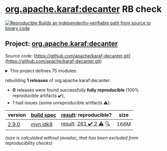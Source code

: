 [org.apache.karaf:decanter](https://search.maven.org/artifact/org.apache.karaf/decanter/) RB check
=======

[![Reproducible Builds](https://reproducible-builds.org/images/logos/rb.svg) an independently-verifiable path from source to binary code](https://reproducible-builds.org/)

## Project: [org.apache.karaf:decanter](https://search.maven.org/artifact/org.apache.karaf/decanter/)

Source code: [https://github.com/apache/karaf-decanter.git](https://github.com/apache/karaf-decanter.git)

<details><summary>This project defines 75 modules:</summary>

* [org.apache.karaf.decanter.alerting:alerter](https://search.maven.org/artifact/org.apache.karaf.decanter.alerting/alerter/)
* [org.apache.karaf.decanter.alerting:org.apache.karaf.decanter.alerting.camel](https://search.maven.org/artifact/org.apache.karaf.decanter.alerting/org.apache.karaf.decanter.alerting.camel/)
* [org.apache.karaf.decanter.alerting:org.apache.karaf.decanter.alerting.email](https://search.maven.org/artifact/org.apache.karaf.decanter.alerting/org.apache.karaf.decanter.alerting.email/)
* [org.apache.karaf.decanter.alerting:org.apache.karaf.decanter.alerting.log](https://search.maven.org/artifact/org.apache.karaf.decanter.alerting/org.apache.karaf.decanter.alerting.log/)
* [org.apache.karaf.decanter.alerting:org.apache.karaf.decanter.alerting.service](https://search.maven.org/artifact/org.apache.karaf.decanter.alerting/org.apache.karaf.decanter.alerting.service/)
* [org.apache.karaf.decanter.appender:org.apache.karaf.decanter.appender.camel](https://search.maven.org/artifact/org.apache.karaf.decanter.appender/org.apache.karaf.decanter.appender.camel/)
* [org.apache.karaf.decanter.appender:org.apache.karaf.decanter.appender.cassandra](https://search.maven.org/artifact/org.apache.karaf.decanter.appender/org.apache.karaf.decanter.appender.cassandra/)
* [org.apache.karaf.decanter.appender:org.apache.karaf.decanter.appender.dropwizard](https://search.maven.org/artifact/org.apache.karaf.decanter.appender/org.apache.karaf.decanter.appender.dropwizard/)
* [org.apache.karaf.decanter.appender:org.apache.karaf.decanter.appender.elasticsearch](https://search.maven.org/artifact/org.apache.karaf.decanter.appender/org.apache.karaf.decanter.appender.elasticsearch/)
* [org.apache.karaf.decanter.appender:org.apache.karaf.decanter.appender.file](https://search.maven.org/artifact/org.apache.karaf.decanter.appender/org.apache.karaf.decanter.appender.file/)
* [org.apache.karaf.decanter.appender:org.apache.karaf.decanter.appender.hdfs](https://search.maven.org/artifact/org.apache.karaf.decanter.appender/org.apache.karaf.decanter.appender.hdfs/)
* [org.apache.karaf.decanter.appender:org.apache.karaf.decanter.appender.influxdb](https://search.maven.org/artifact/org.apache.karaf.decanter.appender/org.apache.karaf.decanter.appender.influxdb/)
* [org.apache.karaf.decanter.appender:org.apache.karaf.decanter.appender.jdbc](https://search.maven.org/artifact/org.apache.karaf.decanter.appender/org.apache.karaf.decanter.appender.jdbc/)
* [org.apache.karaf.decanter.appender:org.apache.karaf.decanter.appender.jms](https://search.maven.org/artifact/org.apache.karaf.decanter.appender/org.apache.karaf.decanter.appender.jms/)
* [org.apache.karaf.decanter.appender:org.apache.karaf.decanter.appender.kafka](https://search.maven.org/artifact/org.apache.karaf.decanter.appender/org.apache.karaf.decanter.appender.kafka/)
* [org.apache.karaf.decanter.appender:org.apache.karaf.decanter.appender.log](https://search.maven.org/artifact/org.apache.karaf.decanter.appender/org.apache.karaf.decanter.appender.log/)
* [org.apache.karaf.decanter.appender:org.apache.karaf.decanter.appender.loki](https://search.maven.org/artifact/org.apache.karaf.decanter.appender/org.apache.karaf.decanter.appender.loki/)
* [org.apache.karaf.decanter.appender:org.apache.karaf.decanter.appender.mongodb](https://search.maven.org/artifact/org.apache.karaf.decanter.appender/org.apache.karaf.decanter.appender.mongodb/)
* [org.apache.karaf.decanter.appender:org.apache.karaf.decanter.appender.mqtt](https://search.maven.org/artifact/org.apache.karaf.decanter.appender/org.apache.karaf.decanter.appender.mqtt/)
* [org.apache.karaf.decanter.appender:org.apache.karaf.decanter.appender.orientdb](https://search.maven.org/artifact/org.apache.karaf.decanter.appender/org.apache.karaf.decanter.appender.orientdb/)
* [org.apache.karaf.decanter.appender:org.apache.karaf.decanter.appender.prometheus](https://search.maven.org/artifact/org.apache.karaf.decanter.appender/org.apache.karaf.decanter.appender.prometheus/)
* [org.apache.karaf.decanter.appender:org.apache.karaf.decanter.appender.redis](https://search.maven.org/artifact/org.apache.karaf.decanter.appender/org.apache.karaf.decanter.appender.redis/)
* [org.apache.karaf.decanter.appender:org.apache.karaf.decanter.appender.rest](https://search.maven.org/artifact/org.apache.karaf.decanter.appender/org.apache.karaf.decanter.appender.rest/)
* [org.apache.karaf.decanter.appender:org.apache.karaf.decanter.appender.s3](https://search.maven.org/artifact/org.apache.karaf.decanter.appender/org.apache.karaf.decanter.appender.s3/)
* [org.apache.karaf.decanter.appender:org.apache.karaf.decanter.appender.socket](https://search.maven.org/artifact/org.apache.karaf.decanter.appender/org.apache.karaf.decanter.appender.socket/)
* [org.apache.karaf.decanter.appender:org.apache.karaf.decanter.appender.timescaledb](https://search.maven.org/artifact/org.apache.karaf.decanter.appender/org.apache.karaf.decanter.appender.timescaledb/)
* [org.apache.karaf.decanter.appender:org.apache.karaf.decanter.appender.utils](https://search.maven.org/artifact/org.apache.karaf.decanter.appender/org.apache.karaf.decanter.appender.utils/)
* [org.apache.karaf.decanter.appender:org.apache.karaf.decanter.appender.websocket-servlet](https://search.maven.org/artifact/org.apache.karaf.decanter.appender/org.apache.karaf.decanter.appender.websocket-servlet/)
* [org.apache.karaf.decanter.collector:org.apache.karaf.decanter.collector.camel](https://search.maven.org/artifact/org.apache.karaf.decanter.collector/org.apache.karaf.decanter.collector.camel/)
* [org.apache.karaf.decanter.collector:org.apache.karaf.decanter.collector.configadmin](https://search.maven.org/artifact/org.apache.karaf.decanter.collector/org.apache.karaf.decanter.collector.configadmin/)
* [org.apache.karaf.decanter.collector:org.apache.karaf.decanter.collector.dropwizard](https://search.maven.org/artifact/org.apache.karaf.decanter.collector/org.apache.karaf.decanter.collector.dropwizard/)
* [org.apache.karaf.decanter.collector:org.apache.karaf.decanter.collector.druid](https://search.maven.org/artifact/org.apache.karaf.decanter.collector/org.apache.karaf.decanter.collector.druid/)
* [org.apache.karaf.decanter.collector:org.apache.karaf.decanter.collector.elasticsearch](https://search.maven.org/artifact/org.apache.karaf.decanter.collector/org.apache.karaf.decanter.collector.elasticsearch/)
* [org.apache.karaf.decanter.collector:org.apache.karaf.decanter.collector.eventadmin](https://search.maven.org/artifact/org.apache.karaf.decanter.collector/org.apache.karaf.decanter.collector.eventadmin/)
* [org.apache.karaf.decanter.collector:org.apache.karaf.decanter.collector.file](https://search.maven.org/artifact/org.apache.karaf.decanter.collector/org.apache.karaf.decanter.collector.file/)
* [org.apache.karaf.decanter.collector:org.apache.karaf.decanter.collector.jdbc](https://search.maven.org/artifact/org.apache.karaf.decanter.collector/org.apache.karaf.decanter.collector.jdbc/)
* [org.apache.karaf.decanter.collector:org.apache.karaf.decanter.collector.jetty](https://search.maven.org/artifact/org.apache.karaf.decanter.collector/org.apache.karaf.decanter.collector.jetty/)
* [org.apache.karaf.decanter.collector:org.apache.karaf.decanter.collector.jms](https://search.maven.org/artifact/org.apache.karaf.decanter.collector/org.apache.karaf.decanter.collector.jms/)
* [org.apache.karaf.decanter.collector:org.apache.karaf.decanter.collector.jmx](https://search.maven.org/artifact/org.apache.karaf.decanter.collector/org.apache.karaf.decanter.collector.jmx/)
* [org.apache.karaf.decanter.collector:org.apache.karaf.decanter.collector.kafka](https://search.maven.org/artifact/org.apache.karaf.decanter.collector/org.apache.karaf.decanter.collector.kafka/)
* [org.apache.karaf.decanter.collector:org.apache.karaf.decanter.collector.log](https://search.maven.org/artifact/org.apache.karaf.decanter.collector/org.apache.karaf.decanter.collector.log/)
* [org.apache.karaf.decanter.collector:org.apache.karaf.decanter.collector.log.socket](https://search.maven.org/artifact/org.apache.karaf.decanter.collector/org.apache.karaf.decanter.collector.log.socket/)
* [org.apache.karaf.decanter.collector:org.apache.karaf.decanter.collector.mqtt](https://search.maven.org/artifact/org.apache.karaf.decanter.collector/org.apache.karaf.decanter.collector.mqtt/)
* [org.apache.karaf.decanter.collector:org.apache.karaf.decanter.collector.openstack](https://search.maven.org/artifact/org.apache.karaf.decanter.collector/org.apache.karaf.decanter.collector.openstack/)
* [org.apache.karaf.decanter.collector:org.apache.karaf.decanter.collector.oshi](https://search.maven.org/artifact/org.apache.karaf.decanter.collector/org.apache.karaf.decanter.collector.oshi/)
* [org.apache.karaf.decanter.collector:org.apache.karaf.decanter.collector.prometheus](https://search.maven.org/artifact/org.apache.karaf.decanter.collector/org.apache.karaf.decanter.collector.prometheus/)
* [org.apache.karaf.decanter.collector:org.apache.karaf.decanter.collector.redis](https://search.maven.org/artifact/org.apache.karaf.decanter.collector/org.apache.karaf.decanter.collector.redis/)
* [org.apache.karaf.decanter.collector:org.apache.karaf.decanter.collector.rest](https://search.maven.org/artifact/org.apache.karaf.decanter.collector/org.apache.karaf.decanter.collector.rest/)
* [org.apache.karaf.decanter.collector:org.apache.karaf.decanter.collector.rest.servlet](https://search.maven.org/artifact/org.apache.karaf.decanter.collector/org.apache.karaf.decanter.collector.rest.servlet/)
* [org.apache.karaf.decanter.collector:org.apache.karaf.decanter.collector.snmp](https://search.maven.org/artifact/org.apache.karaf.decanter.collector/org.apache.karaf.decanter.collector.snmp/)
* [org.apache.karaf.decanter.collector:org.apache.karaf.decanter.collector.soap](https://search.maven.org/artifact/org.apache.karaf.decanter.collector/org.apache.karaf.decanter.collector.soap/)
* [org.apache.karaf.decanter.collector:org.apache.karaf.decanter.collector.socket](https://search.maven.org/artifact/org.apache.karaf.decanter.collector/org.apache.karaf.decanter.collector.socket/)
* [org.apache.karaf.decanter.collector:org.apache.karaf.decanter.collector.system](https://search.maven.org/artifact/org.apache.karaf.decanter.collector/org.apache.karaf.decanter.collector.system/)
* [org.apache.karaf.decanter.collector:org.apache.karaf.decanter.collector.utils](https://search.maven.org/artifact/org.apache.karaf.decanter.collector/org.apache.karaf.decanter.collector.utils/)
* [org.apache.karaf.decanter.marshaller:org.apache.karaf.decanter.marshaller.csv](https://search.maven.org/artifact/org.apache.karaf.decanter.marshaller/org.apache.karaf.decanter.marshaller.csv/)
* [org.apache.karaf.decanter.marshaller:org.apache.karaf.decanter.marshaller.json](https://search.maven.org/artifact/org.apache.karaf.decanter.marshaller/org.apache.karaf.decanter.marshaller.json/)
* [org.apache.karaf.decanter.marshaller:org.apache.karaf.decanter.marshaller.raw](https://search.maven.org/artifact/org.apache.karaf.decanter.marshaller/org.apache.karaf.decanter.marshaller.raw/)
* [org.apache.karaf.decanter.parser:org.apache.karaf.decanter.parser.identity](https://search.maven.org/artifact/org.apache.karaf.decanter.parser/org.apache.karaf.decanter.parser.identity/)
* [org.apache.karaf.decanter.parser:org.apache.karaf.decanter.parser.regex](https://search.maven.org/artifact/org.apache.karaf.decanter.parser/org.apache.karaf.decanter.parser.regex/)
* [org.apache.karaf.decanter.parser:org.apache.karaf.decanter.parser.split](https://search.maven.org/artifact/org.apache.karaf.decanter.parser/org.apache.karaf.decanter.parser.split/)
* [org.apache.karaf.decanter.processor:org.apache.karaf.decanter.processor.aggregate](https://search.maven.org/artifact/org.apache.karaf.decanter.processor/org.apache.karaf.decanter.processor.aggregate/)
* [org.apache.karaf.decanter.processor:org.apache.karaf.decanter.processor.camel](https://search.maven.org/artifact/org.apache.karaf.decanter.processor/org.apache.karaf.decanter.processor.camel/)
* [org.apache.karaf.decanter.processor:org.apache.karaf.decanter.processor.groupby](https://search.maven.org/artifact/org.apache.karaf.decanter.processor/org.apache.karaf.decanter.processor.groupby/)
* [org.apache.karaf.decanter.processor:org.apache.karaf.decanter.processor.passthrough](https://search.maven.org/artifact/org.apache.karaf.decanter.processor/org.apache.karaf.decanter.processor.passthrough/)
* [org.apache.karaf.decanter:alerting](https://search.maven.org/artifact/org.apache.karaf.decanter/alerting/)
* [org.apache.karaf.decanter:apache-karaf-decanter](https://search.maven.org/artifact/org.apache.karaf.decanter/apache-karaf-decanter/)
* [org.apache.karaf.decanter:appender](https://search.maven.org/artifact/org.apache.karaf.decanter/appender/)
* [org.apache.karaf.decanter:collector](https://search.maven.org/artifact/org.apache.karaf.decanter/collector/)
* [org.apache.karaf.decanter:itest](https://search.maven.org/artifact/org.apache.karaf.decanter/itest/)
* [org.apache.karaf.decanter:manual](https://search.maven.org/artifact/org.apache.karaf.decanter/manual/)
* [org.apache.karaf.decanter:marshaller](https://search.maven.org/artifact/org.apache.karaf.decanter/marshaller/)
* [org.apache.karaf.decanter:org.apache.karaf.decanter.api](https://search.maven.org/artifact/org.apache.karaf.decanter/org.apache.karaf.decanter.api/)
* [org.apache.karaf.decanter:parser](https://search.maven.org/artifact/org.apache.karaf.decanter/parser/)
* [org.apache.karaf.decanter:processor](https://search.maven.org/artifact/org.apache.karaf.decanter/processor/)
* [org.apache.karaf:decanter](https://search.maven.org/artifact/org.apache.karaf/decanter/)
</details>

rebuilding **1 releases** of org.apache.karaf:decanter:
- **0** releases were found successfully **fully reproducible** (100% reproducible artifacts :heavy_check_mark:),
- 1 had issues (some unreproducible artifacts :warning:):

| version | [build spec](/BUILDSPEC.md) | [result](https://reproducible-builds.org/docs/jvm/): reproducible? | size |
| -- | --------- | ------ | -- |
| [2.9.0](https://search.maven.org/artifact/org.apache.karaf/decanter/2.9.0/pom) | [mvn jdk8](karaf-decanter-2.9.0.buildspec) | [result](decanter-2.9.0.buildinfo): [261 :heavy_check_mark:  2 :warning:](decanter-2.9.0.buildcompare) [:mag:](decanter-2.9.0.diffoscope) | 166M |

<i>(size is calculated without javadoc, that has been excluded from reproducibility checks)</i>
